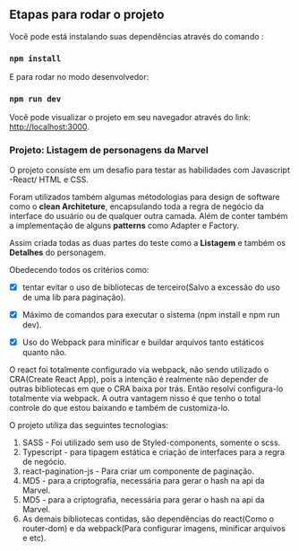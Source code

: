 ## Etapas para rodar o projeto

Você pode está instalando suas dependências através do comando :

### `npm install`


E para rodar no modo desenvolvedor:
### `npm run dev`

Você pode visualizar o projeto em seu navegador através do link: [http://localhost:3000](http://localhost:3000).

### Projeto: Listagem de personagens da Marvel

O projeto consiste em um desafio para testar as habilidades com Javascript -React/ HTML e CSS.

Foram utilizados também algumas métodologias para design de software como o **clean Architeture**, encapsulando toda a regra de negócio 
da interface do usuário ou de qualquer outra camada. Além de conter também a implementação de alguns **patterns** como Adapter e Factory.

Assim criada todas as duas partes do teste como a **Listagem** e também os **Detalhes** do personagem.

Obedecendo todos os critérios como: 
 - [X] tentar evitar o uso de bibliotecas de terceiro(Salvo a excessão do uso de uma lib para paginação).
 - [X] Máximo de comandos para executar o sistema (npm install e npm run dev).
 - [X] Uso do Webpack para minificar e buildar arquivos tanto estáticos quanto não.
 
 
 O react foi totalmente configurado via webpack, não sendo utilizado o CRA(Create React App), pois a intenção é realmente não depender de outras bibliotecas em que o 
 CRA baixa por trás. Então resolvi configura-lo totalmente via webpack. A outra vantagem nisso é que tenho o total controle do que estou baixando e também de customiza-lo.
 
 O projeto utiliza das seguintes tecnologias:
 
 1. SASS - Foi utilizado sem uso de Styled-components, somente o scss.
 2. Typescript - para tipagem estática e criação de interfaces para a regra de negócio.
 3. react-pagination-js - Para criar um componente de paginação.
 4. MD5 - para a criptografia, necessária para gerar o hash na api da Marvel.
 5. MD5 - para a criptografia, necessária para gerar o hash na api da Marvel.
 6. As demais bibliotecas contidas, são dependências do react(Como o router-dom) e da webpack(Para configurar imagens, minificar arquivos e etc).
 



